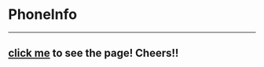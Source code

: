 # PhoneInfo
-----------------------------------------
## [click me](https://deepsubha.github.io/PhoneInfo/index.html) to see the page! Cheers!!
